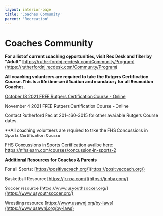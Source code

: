 ```yaml
---
layout: interior-page
title: 'Coaches Community'
parent: 'Recreation'
---
```



# Coaches Community

**For a list of current coaching opportunities, visit Rec Desk and filter by "Adult"** [https://rutherfordnj.recdesk.com/Community/Program](https://rutherfordnj.recdesk.com/Community/Program)

**All coaching volunteers are required to take the Rutgers Certification Course. This is a life time certification and mandatory for all Recreation Coaches.**

[October 18 2021 FREE Rutgers Certification Course - Online](https://rutherfordnj.recdesk.com/Community/Program/Detail?programId=113)

[November 4 2021 FREE Rutgers Certification Course - Online](https://rutherfordnj.recdesk.com/Community/Program/Detail?programId=114)

Contact Rutherford Rec at 201-460-3015 for other available Rutgers Course dates.

**All coaching volunteers are required to take the FHS Concussions in Sports Certification Course

FHS Concussions in Sports Certification availbe here: [https://nfhslearn.com/courses/concussion-in-sports-2
](https://nfhslearn.com/courses/concussion-in-sports-2)

**Additional Resources for Coaches & Parents**

For all Sports:  [https://positivecoach.org/](https://positivecoach.org/)

Basketball Resource [https://jr.nba.com/](https://jr.nba.com/)

Soccer resource [https://www.usyouthsoccer.org/](https://www.usyouthsoccer.org/)

Wrestling resource [https://www.usawnj.org/by-laws](https://www.usawnj.org/by-laws)
 

